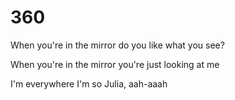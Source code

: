 # 360
When you're in the mirror do you like what you see?

When you're in the mirror you're just looking at me

I'm everywhere I'm so Julia, aah-aaah
